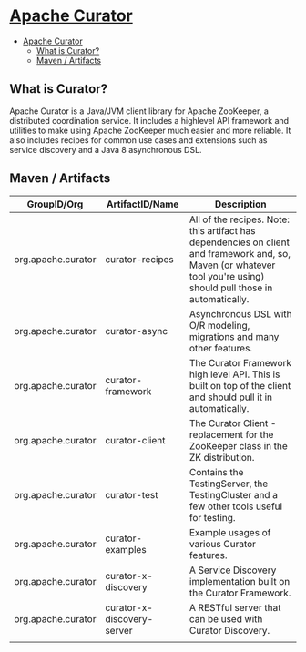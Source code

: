 # [Apache Curator](https://curator.apache.org/)

- [Apache Curator](#apache-curator)
  - [What is Curator?](#what-is-curator)
  - [Maven / Artifacts](#maven--artifacts)

## What is Curator?

Apache Curator is a Java/JVM client library for Apache ZooKeeper, a distributed coordination service. It includes a highlevel API framework and utilities to make using Apache ZooKeeper much easier and more reliable. It also includes recipes for common use cases and extensions such as service discovery and a Java 8 asynchronous DSL.

## Maven / Artifacts

|GroupID/Org|ArtifactID/Name|Description|
|-|-|-|
org.apache.curator|curator-recipes|All of the recipes. Note: this artifact has dependencies on client and framework and, so, Maven (or whatever tool you're using) should pull those in automatically.
org.apache.curator|curator-async|Asynchronous DSL with O/R modeling, migrations and many other features.
org.apache.curator|curator-framework|The Curator Framework high level API. This is built on top of the client and should pull it in automatically.
org.apache.curator|curator-client|The Curator Client - replacement for the ZooKeeper class in the ZK distribution.
org.apache.curator|curator-test|Contains the TestingServer, the TestingCluster and a few other tools useful for testing.
org.apache.curator|curator-examples|Example usages of various Curator features.
org.apache.curator|curator-x-discovery|A Service Discovery implementation built on the Curator Framework.
org.apache.curator|curator-x-discovery-server|A RESTful server that can be used with Curator Discovery.
||||




